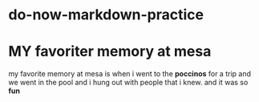 # do-now-markdown-practice
# MY favoriter memory at mesa
my favorite memory at mesa is when i went to the **poccinos** for a trip and we went in the pool and i hung out with people that i knew. and it was so **fun**